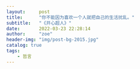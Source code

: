 ```yaml
---
layout:     post
title:      "你不能因为喜欢一个人就把自己的生活扰乱。"
subtitle:   "《开心超人》"
date:       2022-03-23 22:28:14
author:     "zoe"
header-img: "img/post-bg-2015.jpg"
catalog: true
tags:
    - 哲言
---
```

